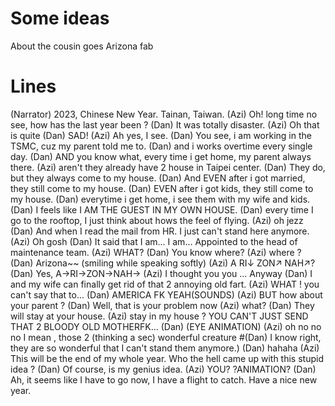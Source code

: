 
# Some ideas

About the cousin goes Arizona fab 

# Lines

(Narrator) 2023, Chinese New Year. Tainan, Taiwan.
(Azi) Oh! long time no see, how has the last year been ?
(Dan) It was totally disaster.
(Azi) Oh that is quite 
(Dan) SAD!
(Azi) Ah yes, I see. 
(Dan) You see, i am working in the TSMC, cuz my parent told me to.
(Dan) and i works overtime every single day.
(Dan) AND you know what, every time i get home, my parent always there.
(Azi) aren't they already have 2 house in Taipei center. 
(Dan) They do, but they always come to my house.
(Dan) And EVEN after i got married, they still come to my house.
(Dan) EVEN after i got kids, they still come to my house.
(Dan) everytime i get home, i see them with my wife and kids.
(Dan) I feels like I AM THE GUEST IN MY OWN HOUSE.
(Dan) every time I go to the rooftop, I just think about hows the feel of flying.
(Azi) oh jezz
(Dan) And when I read the mail from HR. I just can't stand here anymore.
(Azi) Oh gosh
(Dan) It said that I am... I am... Appointed to the head of maintenance team.
(Azi) WHAT?
(Dan) You know where?
(Azi) where ?
(Dan) Arizona~~ (smiling while speaking softly)
(Azi) A RI↓ ZON↗ NAH↗?
(Dan) Yes, A→RI→ZON→NAH→
(Azi) I thought you you ... Anyway
(Dan) I and my wife can finally get rid of that 2 annoying old fart.
(Azi) WHAT ! you can't say that to...
(Dan) AMERICA FK YEAH(SOUNDS)
(Azi) BUT how about your parent ? 
(Dan) Well, that is your problem now
(Azi) what?
(Dan) They will stay at your house.
(Azi) stay in my house ? YOU CAN'T JUST SEND THAT 2 BLOODY OLD MOTHERFK...
(Dan) (EYE ANIMATION)
(Azi) oh no no no I mean , those 2 (thinking a sec) wonderful creature
#(Dan) I know right, they are so wonderful that I can't stand them anymore.)
(Dan) hahaha
(Azi) This will be the end of my whole year. Who the hell came up with this stupid idea ?
(Dan) Of course, is my genius idea.
(Azi) YOU?
?ANIMATION?
(Dan) Ah, it seems like I have to go now, I have a flight to catch. Have a nice new year.